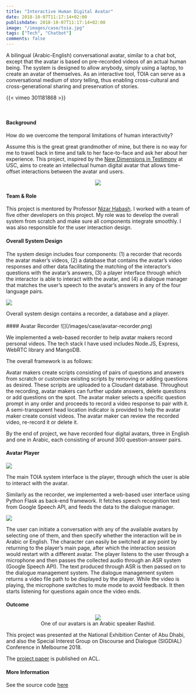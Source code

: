 ```yaml
---
title: "Interactive Human Digital Avatar"
date: 2018-10-07T11:17:14+02:00
publishdate: 2018-10-07T11:17:14+02:00
image: "/images/case/toia.jpg"
tags: ["Tech", "Chatbot"]
comments: false
---
```


A bilingual (Arabic-English) conversational avatar, similar to a chat bot, except that the avatar is based on pre-recorded videos of an actual human being.
The system is designed to allow anybody, simply using a laptop, to create an avatar of themselves.  As an interactive tool,  TOIA can serve as a conversational medium of story telling, thus enabling cross-cultural and cross-generational sharing and preservation of stories.  


{{< vimeo 301181868 >}}

<br>

#### Background

How do we overcome the temporal limitations of human interactivity?

Assume this is the great great grandmother of mine, but there is
no way for me to travel back in time and talk to her face-to-face
and ask her about
her experience. This project, inspired by the 
[New Dimensions in Testimony](http://ict.usc.edu/prototypes/new-dimensions-in-testimony/) at USC,
aims to create an intellectual human digital avatar that
allows time-offset interactions between the avatar and users.

<p align="center">
  <img src="/images/case/arabic-lady.jpg">
</p>

#### Team & Role
This project is mentored by Professor
 [Nizar Habash](https://nyuad.nyu.edu/en/academics/divisions/science/faculty/nizar-habash.html).
I worked with a team of five other developers on this project. 
My role was to develop the overall system from scratch
 and make sure all components integrate smoothly.
I was also responsible for the user interaction design.

#### Overall System Design

The system design includes four components: (1) a recorder
that records the avatar maker’s videos, (2) a
database that contains the avatar’s video responses
and other data facilitating the matching of the
interactor’s questions with the avatar’s answers,
(3) a player interface through which the interactor
is able to interact with the avatar, and (4) a dialogue
manager that matches the user’s speech to
the avatar’s answers in any of the four language
pairs.

![](/images/case/toia-system-design.png)
<div class='image-info'>
Overall system design contains a recorder, a database and a player.
</div>
<br>
#### Avatar Recorder
![](/images/case/avatar-recorder.png)

We implemented a web-based recorder to help
avatar makers record personal videos. The
tech stack I have used includes Node.JS, Express,
WebRTC library and MangoDB. 

The overall framework is as follows: 

Avatar
makers create scripts consisting of pairs of questions
and answers from scratch or customize existing
scripts by removing or adding questions as
desired. These scripts are uploaded to a Cloudant
database. Throughout the recording, avatar makers
can further update answers, delete questions or
add questions on the spot.
The avatar maker selects a specific question
prompt in any order and proceeds to record a video
response to pair with it. A semi-transparent head
location indicator is provided to help the avatar
maker create consist videos. The avatar maker can
review the recorded video, re-record it or delete it.


By the end of project, we have recorded four digital avatars,
three in English and one in
Arabic, each consisting of around 300 question-answer
pairs.

#### Avatar Player
![](/images/case/four-avatar.png)

The main TOIA system interface is the player,
through which the user is able to interact
with the avatar. 

Similarly as the recorder,
we implemented a web-based user interface using
Python Flask as back-end framework. It fetches
speech recognition text from Google Speech API, and
feeds the data to the dialogue manager.

![](/images/case/choose-language.png)

The user can initiate a conversation with any of the available avatars by selecting one of 
them, and then specify whether the interaction will
be in Arabic or English. The character can easily
be switched at any point by returning to the
player’s main page, after which the interaction session
would restart with a different avatar. The
player listens to the user through a microphone
and then passes the collected audio through
an ASR system (Google Speech API). The text
produced through ASR is then passed on to the
dialogue management system. The dialogue management
system returns a video file path to be displayed
by the player. While the video is playing,
the microphone switches to mute mode to avoid
feedback. It then starts listening for questions
again once the video ends.

#### Outcome
<p align="center" class='image-info'>
  <img src="/images/case/rashid.gif">
  <br>
  One of our avatars is an Arabic speaker Rashid.
</p>


This project was presented at the National Exhibition Center
 of Abu Dhabi, and also the Special Interest Group on Discourse and Dialogue
 (SIGDIAL) Conference
 in Melbourne 2018.
  
  The [project paper](http://aclweb.org/anthology/W18-5027) is published on ACL.

#### More Information
See the source code [here](https://github.com/nizarhabash1/TOIA-NYUAD)